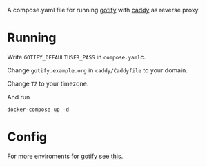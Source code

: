 A compose.yaml file for running [gotify](https://github.com/gotify/server) with [caddy](https://github.com/caddyserver/caddy) as reverse proxy.



# Running
Write `GOTIFY_DEFAULTUSER_PASS` in `compose.yaml`c.

Change `gotify.example.org` in `caddy/Caddyfile` to your domain.

Change `TZ` to your timezone.

And run
``` shell
docker-compose up -d
```
# Config
For more enviroments for [gotify](https://github.com/gotify/server) see [this](https://gotify.net/docs/config).
